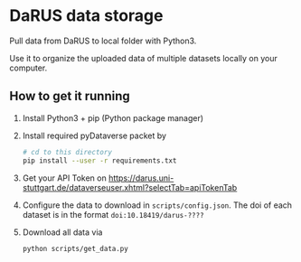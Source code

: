 # DaRUS data storage

Pull data from DaRUS to local folder with Python3.

Use it to organize the uploaded data of multiple datasets locally on your computer.

## How to get it running

1. Install Python3 + pip (Python package manager)
2. Install required pyDataverse packet by
   
    ```bash
    # cd to this directory
    pip install --user -r requirements.txt
    ```
3. Get your API Token on <https://darus.uni-stuttgart.de/dataverseuser.xhtml?selectTab=apiTokenTab>
4. Configure the data to download in `scripts/config.json`. The doi of each dataset is in the format `doi:10.18419/darus-????`
5. Download all data via

    ```bash
    python scripts/get_data.py
    ```